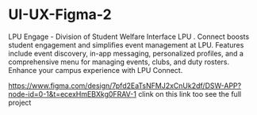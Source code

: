# UI-UX-Figma-2
LPU Engage - Division of Student Welfare Interface LPU . Connect boosts student engagement and simplifies event management at LPU. Features include event discovery, in-app messaging, personalized profiles, and a comprehensive menu for managing events, clubs, and duty rosters. Enhance your campus experience with LPU Connect.


https://www.figma.com/design/7pfd2EaTsNFMJ2xCnUk2df/DSW-APP?node-id=0-1&t=ecexHmEBXkg0FRAV-1
clink on this link too see the full project

